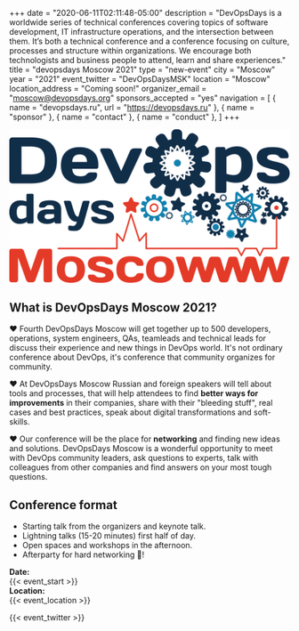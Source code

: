 +++
date = "2020-06-11T02:11:48-05:00"
description = "DevOpsDays is a worldwide series of technical conferences covering topics of software development, IT infrastructure operations, and the intersection between them. It’s both a technical conference and a conference focusing on culture, processes and structure within organizations. We encourage both technologists and business people to attend, learn and share experiences."
title = "devopsdays Moscow 2021"
type = "new-event"
city = "Moscow"
year = "2021"
event_twitter = "DevOpsDaysMSK"
location = "Moscow"
location_address = "Coming soon!"
organizer_email = "moscow@devopsdays.org"
sponsors_accepted = "yes"
navigation = [
    { name = "devopsdays.ru", url = "https://devopsdays.ru" },
    { name = "sponsor" },
    { name = "contact" },
    { name = "conduct" },
]
+++
<br>

<div class = "row">
  <div class="col-md-4">
    <img alt="DevOpsDays Moscow 2020" src="/events/2020-moscow/logo.png" class="img-fluid">
  </div>

  <div class="col-md-7">
  <h2>What is DevOpsDays Moscow 2021?</h2>
  <p>
    ❤️️ Fourth DevOpsDays Moscow will get together up to 500 developers, operations, system engineers, QAs, teamleads and technical leads for discuss their experience and new things in DevOps world. It's not ordinary conference about DevOps, it's conference that community organizes for community.
  </p>

  <p>
    ❤️️ At DevOpsDays Moscow Russian and foreign speakers will tell about tools and processes, that will help attendees to find <b>better ways for improvements</b> in their companies, share with their "bleeding stuff", real cases and best practices, speak about digital transformations and soft-skills.
    </p>

  <p>
    ❤️️ Our conference will be the place for <b>networking</b> and finding new ideas and solutions. DevOpsDays Moscow is a wonderful opportunity to meet with DevOps community leaders, ask questions to experts, talk with colleagues from other companies and find answers on your most tough questions.
    </p>

  <h2>Conference format</h2>
  <p>
    <ul>
      <li>
        Starting talk from the organizers and keynote talk.
      </li>
      <li>
        Lightning talks (15-20 minutes) first half of day.
      </li>
      <li>
        Open spaces and workshops in the afternoon.
      </li>
      <li>
        Afterparty for hard networking 🍻!
      </li>
    </ul>
  </p>

  </div>
</div>


<div class = "row">
  <div class = "col-md-2">
    <strong>Date:</strong>
  </div>
  <div class = "col-md-8">
    {{< event_start >}}
  </div>
</div>

<div class = "row">
  <div class = "col-md-2">
    <strong>Location:</strong>
  </div>
  <div class = "col-md-8">
    {{< event_location >}}
  </div>
</div>

{{< event_twitter >}}
